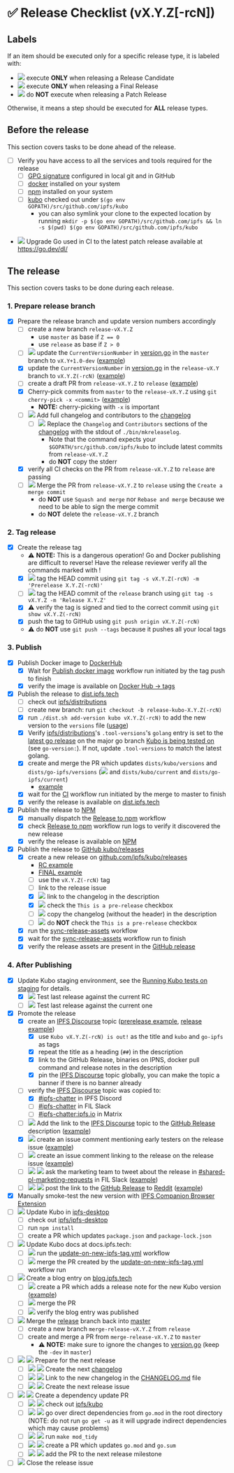 <!-- Last updated during [v0.33.0 release](https://github.com/ipfs/kubo/issues/10547) -->

# ✅ Release Checklist (vX.Y.Z[-rcN])

## Labels

If an item should be executed only for a specific release type, it is labeled with:

- ![](https://img.shields.io/badge/only-RC-blue?style=flat-square) execute **ONLY** when releasing a Release Candidate
- ![](https://img.shields.io/badge/only-FINAL-darkgreen?style=flat-square) execute **ONLY** when releasing a Final Release
- ![](https://img.shields.io/badge/not-PATCH-orange?style=flat-square) do **NOT** execute when releasing a Patch Release

Otherwise, it means a step should be executed for **ALL** release types.

## Before the release

This section covers tasks to be done ahead of the release.

- [ ] Verify you have access to all the services and tools required for the release
  - [ ] [GPG signature](https://docs.github.com/en/authentication/managing-commit-signature-verification) configured in local git and in GitHub
  - [ ] [docker](https://docs.docker.com/get-docker/) installed on your system
  - [ ] [npm](https://docs.npmjs.com/downloading-and-installing-node-js-and-npm) installed on your system
  - [ ] [kubo](https://github.com/ipfs/kubo) checked out under `$(go env GOPATH)/src/github.com/ipfs/kubo`
    - you can also symlink your clone to the expected location by running `mkdir -p $(go env GOPATH)/src/github.com/ipfs && ln -s $(pwd) $(go env GOPATH)/src/github.com/ipfs/kubo`
- ![](https://img.shields.io/badge/not-PATCH-orange?style=flat-square) Upgrade Go used in CI to the latest patch release available at <https://go.dev/dl/>

## The release

This section covers tasks to be done during each release.

### 1. Prepare release branch

- [x] Prepare the release branch and update version numbers accordingly 
  - [ ] create a new branch `release-vX.Y.Z`
    - use `master` as base if `Z == 0`
    - use `release` as base if `Z > 0`
  - [ ] ![](https://img.shields.io/badge/only-RC1-blue?style=flat-square) update the `CurrentVersionNumber` in [version.go](version.go) in the `master` branch to `vX.Y+1.0-dev` ([example](https://github.com/ipfs/kubo/pull/9305))
  - [x] update the `CurrentVersionNumber` in [version.go](version.go) in the `release-vX.Y` branch to `vX.Y.Z(-rcN)`  ([example](https://github.com/ipfs/kubo/pull/9394))
  - [ ] create a draft PR from `release-vX.Y.Z` to `release` ([example](https://github.com/ipfs/kubo/pull/9306))
  - [x] Cherry-pick commits from `master` to the `release-vX.Y.Z` using `git cherry-pick -x <commit>`  ([example](https://github.com/ipfs/kubo/pull/10636/commits/033de22e3bc6191dbb024ad6472f5b96b34e3ccf))
    - **NOTE:** cherry-picking with `-x` is important
  - [ ] ![](https://img.shields.io/badge/only-FINAL-darkgreen?style=flat-square) Add full changelog and contributors to the [changelog](docs/changelogs/vX.Y.md)
    - [ ] ![](https://img.shields.io/badge/only-FINAL-darkgreen?style=flat-square) Replace the `Changelog` and `Contributors` sections of the [changelog](docs/changelogs/vX.Y.md) with the stdout of `./bin/mkreleaselog`.
      - Note that the command expects your `$GOPATH/src/github.com/ipfs/kubo` to include latest commits from `release-vX.Y.Z`
      - do **NOT** copy the stderr
  - [x] verify all CI checks on the PR from `release-vX.Y.Z` to `release` are passing
  - [ ] ![](https://img.shields.io/badge/only-FINAL-darkgreen?style=flat-square) Merge the PR from `release-vX.Y.Z` to `release` using the `Create a merge commit`
    - do **NOT** use `Squash and merge` nor `Rebase and merge` because we need to be able to sign the merge commit
    - do **NOT** delete the `release-vX.Y.Z` branch

### 2. Tag release

- [x] Create the release tag 
  - ⚠️ **NOTE:** This is a dangerous operation! Go and Docker publishing are difficult to reverse! Have the release reviewer verify all the commands marked with !
  - [x]  ![](https://img.shields.io/badge/only-RC-blue?style=flat-square) tag the HEAD commit using `git tag -s vX.Y.Z(-rcN) -m 'Prerelease X.Y.Z(-rcN)'`
  - [ ]  ![](https://img.shields.io/badge/only-FINAL-darkgreen?style=flat-square) tag the HEAD commit of the `release` branch using `git tag -s vX.Y.Z -m 'Release X.Y.Z'`
  - [x]  ⚠️ verify the tag is signed and tied to the correct commit using `git show vX.Y.Z(-rcN)`
  - [x]  push the tag to GitHub using `git push origin vX.Y.Z(-rcN)`
    - ⚠️ do **NOT** use `git push --tags` because it pushes all your local tags

### 3. Publish

- [x] Publish Docker image to [DockerHub](https://hub.docker.com/r/ipfs/kubo/tags)
  - [x] Wait for [Publish docker image](https://github.com/ipfs/kubo/actions/workflows/docker-image.yml) workflow run initiated by the tag push to finish
  - [x] verify the image is available on [Docker Hub → tags](https://hub.docker.com/r/ipfs/kubo/tags)
- [x] Publish the release to [dist.ipfs.tech](https://dist.ipfs.tech) 
  - [ ] check out [ipfs/distributions](https://github.com/ipfs/distributions)
  - [ ] create new branch: run `git checkout -b release-kubo-X.Y.Z(-rcN)` 
  - [x] run `./dist.sh add-version kubo vX.Y.Z(-rcN)` to add the new version to the `versions` file ([usage](https://github.com/ipfs/distributions#usage))
  - [x] Verify [ipfs/distributions](https://github.com/ipfs/distributions)'s `.tool-versions`'s `golang` entry is set to the [latest go release](https://go.dev/doc/devel/release) on the major go branch [Kubo is being tested on](https://github.com/ipfs/kubo/blob/master/.github/workflows/gotest.yml) (see `go-version:`).  If not, update `.tool-versions` to match the latest golang.
  - [x] create and merge the PR which updates `dists/kubo/versions` and `dists/go-ipfs/versions` (![](https://img.shields.io/badge/only-FINAL-darkgreen?style=flat-square) and `dists/kubo/current` and `dists/go-ipfs/current`)
    - [example](https://github.com/ipfs/distributions/pull/760)
  - [x] wait for the [CI](https://github.com/ipfs/distributions/actions/workflows/main.yml) workflow run initiated by the merge to master to finish
  - [x] verify the release is available on [dist.ipfs.tech](https://dist.ipfs.tech/#kubo)
- [x] Publish the release to [NPM](https://www.npmjs.com/package/kubo?activeTab=versions)
  - [x] manually dispatch the [Release to npm](https://github.com/ipfs/npm-go-ipfs/actions/workflows/main.yml) workflow
  - [x] check [Release to npm](https://github.com/ipfs/npm-go-ipfs/actions/workflows/main.yml) workflow run logs to verify it discovered the new release
  - [x] verify the release is available on [NPM](https://www.npmjs.com/package/kubo?activeTab=versions)
- [x] Publish the release to [GitHub kubo/releases](https://github.com/ipfs/kubo/releases)
  - [x] create a new release on [github.com/ipfs/kubo/releases](https://docs.github.com/en/repositories/releasing-projects-on-github/managing-releases-in-a-repository#creating-a-release)
    - [RC example](https://github.com/ipfs/kubo/releases/tag/v0.17.0-rc1)
    - [FINAL example](https://github.com/ipfs/kubo/releases/tag/v0.17.0)
    - [ ] use the `vX.Y.Z(-rcN)` tag
    - [ ] link to the release issue
    - [x] ![](https://img.shields.io/badge/only-RC-blue?style=flat-square) link to the changelog in the description
    - [x] ![](https://img.shields.io/badge/only-RC-blue?style=flat-square) check the `This is a pre-release` checkbox
    - [ ] ![](https://img.shields.io/badge/only-FINAL-darkgreen?style=flat-square) copy the changelog (without the header) in the description
    - [ ] ![](https://img.shields.io/badge/only-FINAL-darkgreen?style=flat-square) do **NOT** check the `This is a pre-release` checkbox
  - [x] run the [sync-release-assets](https://github.com/ipfs/kubo/actions/workflows/sync-release-assets.yml) workflow
  - [x] wait for the [sync-release-assets](https://github.com/ipfs/kubo/actions/workflows/sync-release-assets.yml) workflow run to finish
  - [x] verify the release assets are present in the [GitHub release](https://github.com/ipfs/kubo/releases/tag/vX.Y.Z(-rcN))

### 4. After Publishing

- [x] Update Kubo staging environment, see the [Running Kubo tests on staging](https://www.notion.so/Running-Kubo-tests-on-staging-488578bb46154f9bad982e4205621af8) for details.
  - [x] ![](https://img.shields.io/badge/only-RC-blue?style=flat-square) Test last release against the current RC
  - [ ] ![](https://img.shields.io/badge/only-FINAL-darkgreen?style=flat-square) Test last release against the current one
- [x] Promote the release  
  - [x] create an [IPFS Discourse](https://discuss.ipfs.tech) topic ([prerelease example](https://discuss.ipfs.tech/t/kubo-v0-16-0-rc1-release-candidate-is-out/15248), [release example](https://discuss.ipfs.tech/t/kubo-v0-16-0-release-is-out/15249))
    - [x] use `Kubo vX.Y.Z(-rcN) is out!` as the title and `kubo` and `go-ipfs` as tags
    - [x] repeat the title as a heading (`##`) in the description
    - [x] link to the GitHub Release, binaries on IPNS, docker pull command and release notes in the description
    - [x] pin the [IPFS Discourse](https://discuss.ipfs.tech) topic globally, you can make the topic a banner if there is no banner already
  - [ ] verify the [IPFS Discourse](https://discuss.ipfs.tech) topic was copied to:
    - [x] [#ipfs-chatter](https://discord.com/channels/669268347736686612/669268347736686615) in IPFS Discord
    - [ ] [#ipfs-chatter](https://filecoinproject.slack.com/archives/C018EJ8LWH1) in FIL Slack
    - [ ] [#ipfs-chatter:ipfs.io](https://matrix.to/#/#ipfs-chatter:ipfs.io) in Matrix
  - [ ] ![](https://img.shields.io/badge/only-FINAL-darkgreen?style=flat-square) Add the link to the [IPFS Discourse](https://discuss.ipfs.tech) topic to the [GitHub Release](https://github.com/ipfs/kubo/releases/tag/vX.Y.Z(-rcN)) description ([example](https://github.com/ipfs/kubo/releases/tag/v0.17.0))
  - [x] ![](https://img.shields.io/badge/only-RC-blue?style=flat-square) create an issue comment mentioning early testers on the release issue ([example](https://github.com/ipfs/kubo/issues/9319#issuecomment-1311002478))
  - [ ] ![](https://img.shields.io/badge/only-FINAL-darkgreen?style=flat-square) create an issue comment linking to the release on the release issue ([example](https://github.com/ipfs/kubo/issues/9417#issuecomment-1400740975))
  - [ ] ![](https://img.shields.io/badge/only-FINAL-darkgreen?style=flat-square) ![](https://img.shields.io/badge/not-PATCH-orange?style=flat-square) ask the marketing team to tweet about the release in [#shared-pl-marketing-requests](https://filecoinproject.slack.com/archives/C018EJ8LWH1) in FIL Slack ([example](https://filecoinproject.slack.com/archives/C018EJ8LWH1/p1664885305374900))
  - [ ] ![](https://img.shields.io/badge/only-FINAL-darkgreen?style=flat-square) ![](https://img.shields.io/badge/not-PATCH-orange?style=flat-square) post the link to the [GitHub Release](https://github.com/ipfs/kubo/releases/tag/vX.Y.Z(-rcN)) to [Reddit](https://reddit.com/r/ipfs) ([example](https://www.reddit.com/r/ipfs/comments/9x0q0k/kubo_v0160_release_is_out/))
- [x] Manually smoke-test the new version with [IPFS Companion Browser Extension](https://docs.ipfs.tech/install/ipfs-companion/)
- [ ] ![](https://img.shields.io/badge/only-FINAL-darkgreen?style=flat-square) Update Kubo in [ipfs-desktop](https://github.com/ipfs/ipfs-desktop) 
  - [ ] check out [ipfs/ipfs-desktop](https://github.com/ipfs/ipfs-desktop)
  - [ ] run `npm install `
  - [ ] create a PR which updates `package.json` and `package-lock.json` 
- [ ] ![](https://img.shields.io/badge/only-FINAL-darkgreen?style=flat-square) Update Kubo docs  at docs.ipfs.tech:
  - [ ] ![](https://img.shields.io/badge/only-FINAL-darkgreen?style=flat-square) run the [update-on-new-ipfs-tag.yml](https://github.com/ipfs/ipfs-docs/actions/workflows/update-on-new-ipfs-tag.yml) workflow
  - [ ] ![](https://img.shields.io/badge/only-FINAL-darkgreen?style=flat-square) merge the PR created by the [update-on-new-ipfs-tag.yml](https://github.com/ipfs/ipfs-docs/actions/workflows/update-on-new-ipfs-tag.yml) workflow run
  </details>
- [ ] ![](https://img.shields.io/badge/only-FINAL-darkgreen?style=flat-square) Create a blog entry on [blog.ipfs.tech](https://blog.ipfs.tech) 
  - [ ] ![](https://img.shields.io/badge/only-FINAL-darkgreen?style=flat-square) create a PR which adds a release note for the new Kubo version ([example](https://github.com/ipfs/ipfs-blog/pull/529))
  - [ ] ![](https://img.shields.io/badge/only-FINAL-darkgreen?style=flat-square) merge the PR
  - [ ] ![](https://img.shields.io/badge/only-FINAL-darkgreen?style=flat-square) verify the blog entry was published
- [ ] ![](https://img.shields.io/badge/only-FINAL-darkgreen?style=flat-square) Merge the [release](https://github.com/ipfs/kubo/tree/release) branch back into [master](https://github.com/ipfs/kubo/tree/master)
  - [ ] create a new branch `merge-release-vX.Y.Z` from `release`
  - [ ] create and merge a PR from `merge-release-vX.Y.Z` to `master`
    - ⚠️ **NOTE:** make sure to ignore the changes to [version.go](version.go) (keep the `-dev` in `master`) 
- [ ] ![](https://img.shields.io/badge/only-FINAL-darkgreen?style=flat-square) ![](https://img.shields.io/badge/not-PATCH-orange?style=flat-square) Prepare for the next release 
  - [ ] ![](https://img.shields.io/badge/only-FINAL-darkgreen?style=flat-square) ![](https://img.shields.io/badge/not-PATCH-orange?style=flat-square) Create the next [changelog](https://github.com/ipfs/kubo/blob/master/docs/changelogs/vX.(Y+1).md)
  - [ ] ![](https://img.shields.io/badge/only-FINAL-darkgreen?style=flat-square) ![](https://img.shields.io/badge/not-PATCH-orange?style=flat-square) Link to the new changelog in the [CHANGELOG.md](CHANGELOG.md) file
  - [ ] ![](https://img.shields.io/badge/only-FINAL-darkgreen?style=flat-square) ![](https://img.shields.io/badge/not-PATCH-orange?style=flat-square) Create the next release issue
- [ ] ![](https://img.shields.io/badge/only-FINAL-darkgreen?style=flat-square) ![](https://img.shields.io/badge/not-PATCH-orange?style=flat-square) Create a dependency update PR
  - [ ] ![](https://img.shields.io/badge/only-FINAL-darkgreen?style=flat-square) ![](https://img.shields.io/badge/not-PATCH-orange?style=flat-square) check out [ipfs/kubo](https://github.com/ipfs/kubo)
  - [ ] ![](https://img.shields.io/badge/only-FINAL-darkgreen?style=flat-square) ![](https://img.shields.io/badge/not-PATCH-orange?style=flat-square) go over direct dependencies from `go.mod` in the root directory (NOTE: do not run `go get -u` as it will upgrade indirect dependencies which may cause problems)
  - [ ] ![](https://img.shields.io/badge/only-FINAL-darkgreen?style=flat-square) ![](https://img.shields.io/badge/not-PATCH-orange?style=flat-square) run `make mod_tidy` 
  - [ ] ![](https://img.shields.io/badge/only-FINAL-darkgreen?style=flat-square) ![](https://img.shields.io/badge/not-PATCH-orange?style=flat-square) create a PR which updates `go.mod` and `go.sum`
  - [ ] ![](https://img.shields.io/badge/only-FINAL-darkgreen?style=flat-square) ![](https://img.shields.io/badge/not-PATCH-orange?style=flat-square) add the PR to the next release milestone
- [ ] ![](https://img.shields.io/badge/only-FINAL-darkgreen?style=flat-square) Close the release issue
